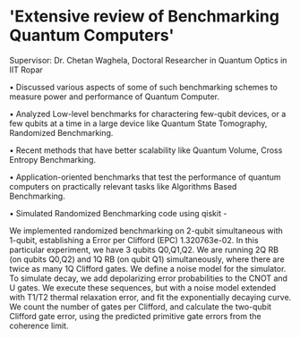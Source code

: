 # 'Extensive review of Benchmarking Quantum Computers'

Supervisor: Dr. Chetan Waghela, Doctoral Researcher in Quantum Optics in IIT Ropar

•	Discussed various aspects of some of such benchmarking schemes to measure power and performance of Quantum Computer.

•	Analyzed Low-level benchmarks for charactering few-qubit devices, or a few qubits at a time in a large device like Quantum State Tomography, Randomized Benchmarking.

•	Recent methods that have better scalability like Quantum Volume, Cross Entropy Benchmarking.

•	Application-oriented benchmarks that test the performance of quantum computers on practically relevant tasks like Algorithms Based Benchmarking.

•	Simulated Randomized Benchmarking code using qiskit - 

We implemented randomized benchmarking on 2-qubit simultaneous with 1-qubit, establishing a Error per Clifford (EPC) 1.320763e-02. In this particular experiment, we have 3 qubits Q0,Q1,Q2. We are running 2Q RB (on qubits Q0,Q2) and 1Q RB (on qubit Q1) simultaneously, where there are twice as many 1Q Clifford gates. We define a noise model for the simulator. To simulate decay, we add depolarizing error probabilities to the CNOT and U gates.  We execute these sequences, but with a noise model extended with T1/T2 thermal relaxation error, and fit the exponentially decaying curve. We count the number of gates per Clifford, and calculate the two-qubit Clifford gate error, using the predicted primitive gate errors from the coherence limit.
